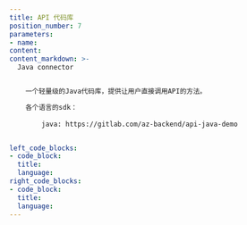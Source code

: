 ```yaml
---
title: API 代码库
position_number: 7
parameters:
- name:
content:
content_markdown: >-
  Java connector


    一个轻量级的Java代码库，提供让用户直接调用API的方法。

    各个语言的sdk：
        
        java: https://gitlab.com/az-backend/api-java-demo


left_code_blocks:
- code_block:
  title:
  language:
right_code_blocks:
- code_block:
  title:
  language:
---
```

